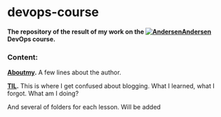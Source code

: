 # devops-course

**The repository of the result of my work on the [![Andersen](https://d3jqtupnzefbtn.cloudfront.net/andersenlab/new-andersensite/favicon/full-pack/favicon-16x16.png)Andersen](https://www.andersenlab.com) DevOps course.**

### Content:


**[Aboutmy](https://github.com/blefmuren/DevOps-course/tree/main/Aboutmy).** А few lines about the author.


**[TIL](https://github.com/blefmuren/DevOps-course/tree/main/TIL).** This is where I get confused about blogging. What I learned, what I forgot. What am I doing?

And several of folders for each lesson. Will be added
